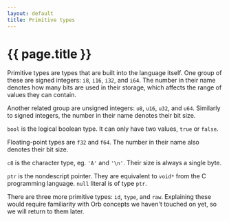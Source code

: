 ```yaml
---
layout: default
title: Primitive types
---
```

# {{ page.title }}

Primitive types are types that are built into the language itself. One group of these are signed integers: `i8`, `i16`, `i32`, and `i64`. The number in their name denotes how many bits are used in their storage, which affects the range of values they can contain.

Another related group are unsigned integers: `u8`, `u16`, `u32`, and `u64`. Similarly to signed integers, the number in their name denotes their bit size.

`bool` is the logical boolean type. It can only have two values, `true` or `false`.

Floating-point types are `f32` and `f64`. The number in their name also denotes their bit size.

`c8` is the character type, eg. `'A'` and `'\n'`. Their size is always a single byte.

`ptr` is the nondescript pointer. They are equivalent to `void*` from the C programming language. `null` literal is of type `ptr`.

There are three more primitive types: `id`, `type`, and `raw`. Explaining these would require familiarity with Orb concepts we haven't touched on yet, so we will return to them later.